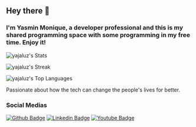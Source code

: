 ## Hey there 👋
### I'm Yasmin Monique, a developer professional and this is my shared programming space with some programming in my free time. Enjoy it!

![yajaluz's Stats](https://github-readme-stats.vercel.app/api?username=yajaluz&theme=tokyonight&show_icons=true&hide_border=false&count_private=true)

![yajaluz's Streak](https://github-readme-streak-stats.herokuapp.com/?user=yajaluz&theme=tokyonight&hide_border=false)

![yajaluz's Top Languages](https://github-readme-stats.vercel.app/api/top-langs/?username=yajaluz&theme=tokyonight&show_icons=true&hide_border=false&layout=compact)

Passionate about how the tech can change the people's lives for better. 

### Social Medias

[![Github Badge](https://img.shields.io/badge/-Github-000?style=flat-square&logo=Github&logoColor=white&link=https://github.com/fagnerpsantos)](https://github.com/yajaluz)
[![Linkedin Badge](https://img.shields.io/badge/-LinkedIn-blue?style=flat-square&logo=Linkedin&logoColor=white&link=https://www.linkedin.com/in/fagnerpsantos/)](https://www.linkedin.com/in/yasminluz-oliveira/)
[![Youtube Badge](https://img.shields.io/badge/-YouTube-ff0000?style=flat-square&labelColor=ff0000&logo=youtube&logoColor=white&link=https://www.youtube.com/user/TreinaWeb)](https://www.youtube.com/channel/UCJ26pEo-Vnj5Yg6BQ2VxxgQ)
